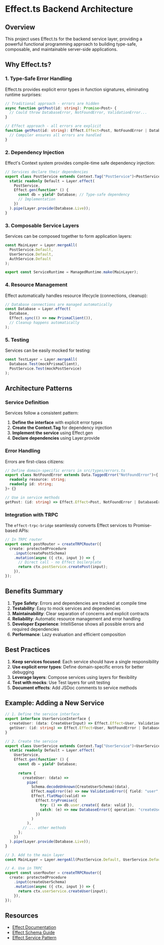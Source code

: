 # Effect.ts Backend Architecture

## Overview

This project uses Effect.ts for the backend service layer, providing a powerful functional programming approach to building type-safe, composable, and maintainable server-side applications.

## Why Effect.ts?

### 1. **Type-Safe Error Handling**
Effect.ts provides explicit error types in function signatures, eliminating runtime surprises:

```typescript
// Traditional approach - errors are hidden
async function getPost(id: string): Promise<Post> {
  // Could throw DatabaseError, NotFoundError, ValidationError...
}

// Effect approach - all errors are explicit
function getPost(id: string): Effect.Effect<Post, NotFoundError | DatabaseError | ValidationError> {
  // Compiler ensures all errors are handled
}
```

### 2. **Dependency Injection**
Effect's Context system provides compile-time safe dependency injection:

```typescript
// Services declare their dependencies
export class PostService extends Context.Tag("PostService")<PostService, PostServiceInterface>() {
  static readonly Default = Layer.effect(
    PostService,
    Effect.gen(function* () {
      const db = yield* Database; // Type-safe dependency
      // Implementation
    })
  ).pipe(Layer.provide(Database.Live));
}
```

### 3. **Composable Service Layers**
Services can be composed together to form application layers:

```typescript
const MainLayer = Layer.mergeAll(
  PostService.Default,
  UserService.Default,
  AuthService.Default
);

export const ServiceRuntime = ManagedRuntime.make(MainLayer);
```

### 4. **Resource Management**
Effect automatically handles resource lifecycle (connections, cleanup):

```typescript
// Database connections are managed automatically
const Database = Layer.effect(
  Database,
  Effect.sync(() => new PrismaClient()),
  // Cleanup happens automatically
);
```

### 5. **Testing**
Services can be easily mocked for testing:

```typescript
const TestLayer = Layer.mergeAll(
  Database.Test(mockPrismaClient),
  PostService.Test(mockPostService)
);
```

## Architecture Patterns

### Service Definition
Services follow a consistent pattern:

1. **Define the interface** with explicit error types
2. **Create the Context.Tag** for dependency injection
3. **Implement the service** using Effect.gen
4. **Declare dependencies** using Layer.provide

### Error Handling
Errors are first-class citizens:

```typescript
// Define domain-specific errors in src/types/errors.ts
export class NotFoundError extends Data.TaggedError("NotFoundError")<{
  readonly resource: string;
  readonly id: string;
}> {}

// Use in service methods
getPost: (id: string) => Effect.Effect<Post, NotFoundError | DatabaseError>
```

### Integration with TRPC
The `effect-trpc-bridge` seamlessly converts Effect services to Promise-based APIs:

```typescript
// In TRPC router
export const postRouter = createTRPCRouter({
  create: protectedProcedure
    .input(createPostSchema)
    .mutation(async ({ ctx, input }) => {
      // Direct call - no Effect boilerplate
      return ctx.postService.createPost(input);
    }),
});
```

## Benefits Summary

1. **Type Safety**: Errors and dependencies are tracked at compile time
2. **Testability**: Easy to mock services and dependencies
3. **Maintainability**: Clear separation of concerns and explicit contracts
4. **Reliability**: Automatic resource management and error handling
5. **Developer Experience**: IntelliSense shows all possible errors and required dependencies
6. **Performance**: Lazy evaluation and efficient composition

## Best Practices

1. **Keep services focused**: Each service should have a single responsibility
2. **Use explicit error types**: Define domain-specific errors for better debugging
3. **Leverage layers**: Compose services using layers for flexibility
4. **Test with mocks**: Use Test layers for unit testing
5. **Document effects**: Add JSDoc comments to service methods

## Example: Adding a New Service

```typescript
// 1. Define the service interface
export interface UserServiceInterface {
  createUser: (data: CreateUserInput) => Effect.Effect<User, ValidationError | DatabaseError>;
  getUser: (id: string) => Effect.Effect<User, NotFoundError | DatabaseError>;
}

// 2. Create the service
export class UserService extends Context.Tag("UserService")<UserService, UserServiceInterface>() {
  static readonly Default = Layer.effect(
    UserService,
    Effect.gen(function* () {
      const db = yield* Database;
      
      return {
        createUser: (data) => 
          pipe(
            Schema.decodeUnknown(CreateUserSchema)(data),
            Effect.mapError((e) => new ValidationError({ field: "user", reason: String(e) })),
            Effect.flatMap((valid) => 
              Effect.tryPromise({
                try: () => db.user.create({ data: valid }),
                catch: (e) => new DatabaseError({ operation: "createUser", reason: String(e) })
              })
            )
          ),
        // ... other methods
      };
    })
  ).pipe(Layer.provide(Database.Live));
}

// 3. Add to the main layer
const MainLayer = Layer.mergeAll(PostService.Default, UserService.Default);

// 4. Use in TRPC
export const userRouter = createTRPCRouter({
  create: protectedProcedure
    .input(createUserSchema)
    .mutation(async ({ ctx, input }) => {
      return ctx.userService.createUser(input);
    }),
});
```

## Resources

- [Effect Documentation](https://effect.website)
- [Effect Schema Guide](https://effect.website/docs/guides/schema)
- [Effect Service Pattern](https://effect.website/docs/guides/context-management)